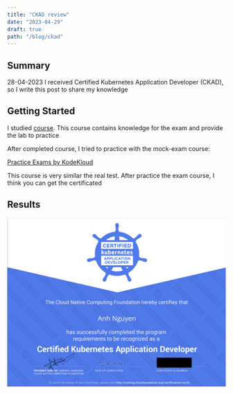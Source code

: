```yaml
---
title: "CKAD review"
date: "2023-04-29"
draft: true
path: "/blog/ckad"
---
```


## Summary

28-04-2023 I received Certified Kubernetes Application Developer (CKAD), so I write this post to share my knowledge

## Getting Started

I studied [course](https://www.udemy.com/course/certified-kubernetes-application-developer/). This course contains knowledge for the exam and provide the lab to practice 

After completed course, I tried to practice with the mock-exam course:

[Practice Exams by KodeKloud](https://kodekloud.com/courses/ultimate-certified-kubernetes-application-developer-ckad-mock-exam-series/)

This course is very similar the real test. After practice the exam course, I think you can get the certificated

## Results

![certificated](../images/ckad.png)